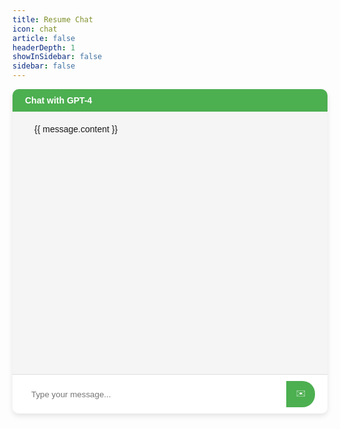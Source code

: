 ```yaml
---
title: Resume Chat
icon: chat
article: false
headerDepth: 1
showInSidebar: false
sidebar: false
---
```

  <div class="chat-container">
    <div class="chat-header">
      Chat with GPT-4
    </div>
    <div class="chat-box">
      <div v-for="message in messages" :key="message.id" :class="`message ${message.type}`">
        <div class="message-content">
          {{ message.content }}
        </div>
      </div>
    </div>
    <div class="input-box">
      <input v-model="userInput" @keyup.enter="sendMessage" placeholder="Type your message..." />
      <button @click="sendMessage">
        ✉️
      </button>
    </div>
  </div>

<script>
export default {
  data() {
    return {
      userInput: '',
      messages: [],
      messageId: 0,
    };
  },
  methods: {
    sendMessage() {
      if (this.userInput.trim() === '') return;

      // Add user's message to chat
      this.messages.push({
        id: this.messageId++,
        content: this.userInput,
        type: 'user',
      });

      // Send POST request to Flask backend
      fetch('http://localhost:5000/ask', {
        method: 'POST',
        headers: {
          'Content-Type': 'application/json',
        },
        body: JSON.stringify({ prompt: this.userInput }),
      })
        .then((response) => response.json())
        .then((data) => {
          // Add GPT-4's response to chat
          this.messages.push({
            id: this.messageId++,
            content: data,
            type: 'bot',
          });
        })
        .catch((error) => {
          console.error('Error:', error);
          this.messages.push({
            id: this.messageId++,
            content: 'Error communicating with the backend.',
            type: 'error',
          });
        });

      this.userInput = '';
    },
  },
};
</script>

<style scoped>
.chat-container {
  min-width: 100%;
  height: fit-content;
  border-radius: 10px;
  box-shadow: 0 4px 8px rgba(0, 0, 0, 0.1);
  overflow: hidden;
  font-family: 'Arial', sans-serif;
  position: relative;
}

.chat-header {
  background-color: #4CAF50;
  color: white;
  padding: 10px 20px;
  font-weight: bold;
}

.chat-box {
  height: 400px;
  overflow-y: auto;
  padding: 10px 20px;
  background-color: #f5f5f5;
}

.input-box {
  display: flex;
  padding: 10px 20px;
  background-color: #fff;
  border-top: 1px solid #ddd;
}

.input-box input {
  flex-grow: 1;
  padding: 10px;
  border: none;
  border-radius: 20px 0 0 20px;
  outline: none;
}

.input-box button {
  background-color: #4CAF50;
  color: white;
  border: none;
  padding: 10px 15px;
  border-radius: 0 20px 20px 0;
  cursor: pointer;
  transition: background-color 0.3s;
}

.input-box button:hover {
  background-color: #45a049;
}

.message {
  padding: 10px;
  margin: 10px 0;
  border-radius: 10px;
  width: fit-content;
  max-width: 75% !important;
  min-width: 25% !important;
}

.message-content {
  padding: 10px 15px;
  border-radius: 10px;
}

.message.user {
  background-color: #e6f7ff;
  margin-left: auto;
}

.message.bot {
  background-color: #fff2e6;
  margin-right: auto;
}

.message.error {
  background-color: #ffe6e6;
  text-align: center;
}
</style>